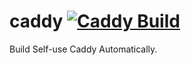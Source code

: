 # caddy [![Caddy Build](https://github.com/lifansama/caddy/actions/workflows/caddy.yml/badge.svg?branch=master)](https://github.com/lifansama/caddy/actions/workflows/caddy.yml)
Build Self-use Caddy Automatically.
